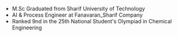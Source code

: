- M.Sc Graduated from Sharif University of Technology
- AI & Process Engineer at Fanavaran_Sharif Company
- Ranked 9nd in the 25th National Student's Olympiad in Chemical Engineering
